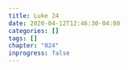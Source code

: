 ```yaml
---
title: Luke 24
date: 2020-04-12T12:46:30-04:00
categories: []
tags: []
chapter: "024"
inprogress: false
---
```


